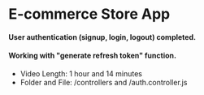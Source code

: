 # E-commerce Store App

#### User authentication (signup, login, logout) completed.

#### Working with "generate refresh token" function.

- Video Length: 1 hour and 14 minutes
- Folder and File: /controllers and /auth.controller.js
